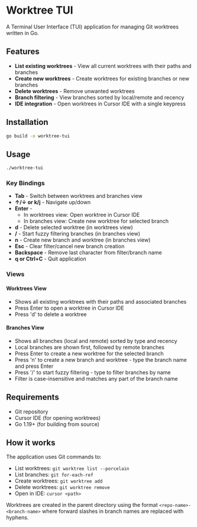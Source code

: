 # Worktree TUI

A Terminal User Interface (TUI) application for managing Git worktrees written in Go.

## Features

- **List existing worktrees** - View all current worktrees with their paths and branches
- **Create new worktrees** - Create worktrees for existing branches or new branches
- **Delete worktrees** - Remove unwanted worktrees
- **Branch filtering** - View branches sorted by local/remote and recency
- **IDE integration** - Open worktrees in Cursor IDE with a single keypress

## Installation

```bash
go build -o worktree-tui
```

## Usage

```bash
./worktree-tui
```

### Key Bindings

- **Tab** - Switch between worktrees and branches view
- **↑/↓ or k/j** - Navigate up/down
- **Enter** - 
  - In worktrees view: Open worktree in Cursor IDE
  - In branches view: Create new worktree for selected branch
- **d** - Delete selected worktree (in worktrees view)
- **/** - Start fuzzy filtering branches (in branches view)
- **n** - Create new branch and worktree (in branches view)
- **Esc** - Clear filter/cancel new branch creation
- **Backspace** - Remove last character from filter/branch name
- **q or Ctrl+C** - Quit application

### Views

#### Worktrees View
- Shows all existing worktrees with their paths and associated branches
- Press Enter to open a worktree in Cursor IDE
- Press 'd' to delete a worktree

#### Branches View  
- Shows all branches (local and remote) sorted by type and recency
- Local branches are shown first, followed by remote branches
- Press Enter to create a new worktree for the selected branch
- Press 'n' to create a new branch and worktree - type the branch name and press Enter
- Press '/' to start fuzzy filtering - type to filter branches by name
- Filter is case-insensitive and matches any part of the branch name

## Requirements

- Git repository
- Cursor IDE (for opening worktrees)
- Go 1.19+ (for building from source)

## How it works

The application uses Git commands to:
- List worktrees: `git worktree list --porcelain`
- List branches: `git for-each-ref`
- Create worktrees: `git worktree add`
- Delete worktrees: `git worktree remove`
- Open in IDE: `cursor <path>`

Worktrees are created in the parent directory using the format `<repo-name>-<branch-name>` where forward slashes in branch names are replaced with hyphens.